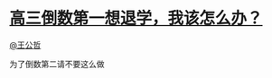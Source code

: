 
#  [高三倒数第一想退学，我该怎么办？](https://zhihu.com/questions/25067563)



[@王公哲](https://zhihu.com/people/70dfdf352d27c478c7f0deb6b5c7b585)

为了倒数第二请不要这么做